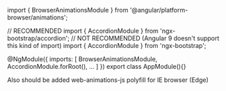 import { BrowserAnimationsModule } from '@angular/platform-browser/animations';

// RECOMMENDED
import { AccordionModule } from 'ngx-bootstrap/accordion';
// NOT RECOMMENDED (Angular 9 doesn't support this kind of import)
import { AccordionModule } from 'ngx-bootstrap';

@NgModule({
  imports: [
    BrowserAnimationsModule,
    AccordionModule.forRoot(),
    ...
  ]
})
export class AppModule(){}

Also should be added web-animations-js polyfill for IE browser (Edge)
